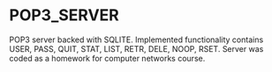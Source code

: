 # POP3_SERVER
POP3 server backed with SQLITE. Implemented functionality contains USER, PASS, QUIT, STAT, LIST, RETR, DELE, NOOP, RSET.
Server was coded as a homework for computer networks course.
